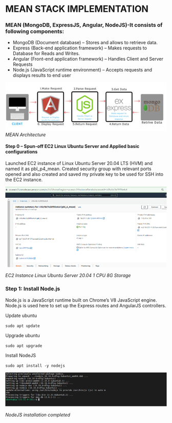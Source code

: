 # MEAN STACK IMPLEMENTATION
### MEAN (MongoDB, ExpressJS, Angular, NodeJS)-It consists of following components:

-   MongoDB (Document database) – Stores and allows to retrieve data.
-   Express (Back-end application framework) – Makes requests to Database for Reads and Writes.
-   Angular (Front-end application framework) – Handles Client and Server Requests
-   Node.js (JavaScript runtime environment) – Accepts requests and displays results to end user

![MEAN Archictecture](./images/mean_arch.PNG)
*MEAN Architecture*

#### Step 0 – Spun-off EC2 Linux Ubuntu Server and Applied basic configurations

Launched EC2 instance of Linux Ubuntu Server 20.04 LTS (HVM) and named it as pbl_p4_mean. Created security group with relevant ports opened and also created and saved my private key to be used for SSH into the EC2 instance.


![EC2 Machine](./images/EC2_instance.PNG)

*EC2 Instance Linux Ubuntu Server 20.04 1 CPU 8G Storage*

### Step 1: Install Node.js

Node.js is a JavaScript runtime built on Chrome’s V8 JavaScript engine. Node.js is used here to set up the Express routes and AngularJS controllers.

Update ubuntu

`sudo apt update`

Upgrade ubuntu

`sudo apt upgrade`

Install NodeJS

`sudo apt install -y nodejs`

![NodeJS](./images/nodejs.PNG)

*NodeJS installation completed*

